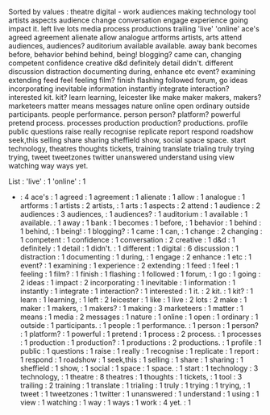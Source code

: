 Sorted by values :
theatre digital - work audiences making technology tool artists aspects audience change conversation engage experience going impact it. left live lots media process productions trailing 'live' 'online' ace's agreed agreement alienate allow analogue artforms artists, arts attend audiences, audiences? auditorium available available. away bank becomes before, behavior behind behind, being! blogging? came can, changing competent confidence creative d&d definitely detail didn't. different discussion distraction documenting during, enhance etc event? examining extending feed feel feeling film? finish flashing followed forum, go ideas incorporating inevitable information instantly integrate interaction? interested kit. kit? learn learning, leicester like make maker makers, makers? marketeers matter means messages nature online open ordinary outside participants. people performance. person person? platform? powerful pretend process. processes production production? productions. profile public questions raise really recognise replicate report respond roadshow seek,this selling share sharing sheffield show, social space space. start technology, theatres thoughts tickets, training translate trialing truly trying trying, tweet tweetzones twitter unanswered understand using view watching way ways yet. 

List :
'live' : 1
'online' : 1
- : 4
ace's : 1
agreed : 1
agreement : 1
alienate : 1
allow : 1
analogue : 1
artforms : 1
artists : 2
artists, : 1
arts : 1
aspects : 2
attend : 1
audience : 2
audiences : 3
audiences, : 1
audiences? : 1
auditorium : 1
available : 1
available. : 1
away : 1
bank : 1
becomes : 1
before, : 1
behavior : 1
behind : 1
behind, : 1
being! : 1
blogging? : 1
came : 1
can, : 1
change : 2
changing : 1
competent : 1
confidence : 1
conversation : 2
creative : 1
d&d : 1
definitely : 1
detail : 1
didn't. : 1
different : 1
digital : 6
discussion : 1
distraction : 1
documenting : 1
during, : 1
engage : 2
enhance : 1
etc : 1
event? : 1
examining : 1
experience : 2
extending : 1
feed : 1
feel : 1
feeling : 1
film? : 1
finish : 1
flashing : 1
followed : 1
forum, : 1
go : 1
going : 2
ideas : 1
impact : 2
incorporating : 1
inevitable : 1
information : 1
instantly : 1
integrate : 1
interaction? : 1
interested : 1
it. : 2
kit. : 1
kit? : 1
learn : 1
learning, : 1
left : 2
leicester : 1
like : 1
live : 2
lots : 2
make : 1
maker : 1
makers, : 1
makers? : 1
making : 3
marketeers : 1
matter : 1
means : 1
media : 2
messages : 1
nature : 1
online : 1
open : 1
ordinary : 1
outside : 1
participants. : 1
people : 1
performance. : 1
person : 1
person? : 1
platform? : 1
powerful : 1
pretend : 1
process : 2
process. : 1
processes : 1
production : 1
production? : 1
productions : 2
productions. : 1
profile : 1
public : 1
questions : 1
raise : 1
really : 1
recognise : 1
replicate : 1
report : 1
respond : 1
roadshow : 1
seek,this : 1
selling : 1
share : 1
sharing : 1
sheffield : 1
show, : 1
social : 1
space : 1
space. : 1
start : 1
technology : 3
technology, : 1
theatre : 8
theatres : 1
thoughts : 1
tickets, : 1
tool : 3
trailing : 2
training : 1
translate : 1
trialing : 1
truly : 1
trying : 1
trying, : 1
tweet : 1
tweetzones : 1
twitter : 1
unanswered : 1
understand : 1
using : 1
view : 1
watching : 1
way : 1
ways : 1
work : 4
yet. : 1
